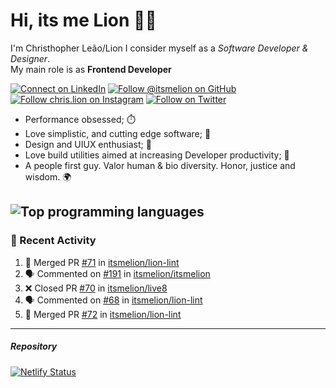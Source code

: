 # Hi, its me Lion 👋🦁

I'm Christhopher Leão/Lion
I consider myself as a _Software Developer & Designer_.<br/>My main role is as <b>Frontend Developer</b>
<br />

[![Connect on LinkedIn](https://img.shields.io/badge/--linkedin?label=LinkedIn&logo=LinkedIn&style=social)](https://www.linkedin.com/in/chrislion)
[![Follow @itsmelion on GitHub](https://img.shields.io/github/followers/itsmelion?label=follow%20%40itsmeLion&style=social)](https://github.com/itsmelion)
[![Follow chris.lion on Instagram](https://img.shields.io/badge/--instagram?label=@chris.lion&logo=Instagram&style=social)](https://instagram.com/chris.lion)
[![Follow on Twitter](https://img.shields.io/badge/--twitter?label=@ChrisLion_me&logo=Twitter&style=social)](https://twitter.com/chrislion_me)

- Performance obsessed; ⏱️
- Love simplistic, and cutting edge software; 📆
- Design and UIUX enthusiast; 🎨
- Love build utilities aimed at increasing Developer productivity; 🧰
- A people first guy. Valor human & bio diversity. Honor, justice and wisdom. 🌍

![Top programming languages](https://github-readme-stats.vercel.app/api/top-langs/?username=itsmelion&hide=php)
---
### 📰 Recent Activity

<!--START_SECTION:activity-->
1. 🎉 Merged PR [#71](https://github.com/itsmelion/lion-lint/pull/71) in [itsmelion/lion-lint](https://github.com/itsmelion/lion-lint)
2. 🗣 Commented on [#191](https://github.com/itsmelion/itsmelion/issues/191) in [itsmelion/itsmelion](https://github.com/itsmelion/itsmelion)
3. ❌ Closed PR [#70](https://github.com/itsmelion/live8/pull/70) in [itsmelion/live8](https://github.com/itsmelion/live8)
4. 🗣 Commented on [#68](https://github.com/itsmelion/lion-lint/issues/68) in [itsmelion/lion-lint](https://github.com/itsmelion/lion-lint)
5. 🎉 Merged PR [#72](https://github.com/itsmelion/lion-lint/pull/72) in [itsmelion/lion-lint](https://github.com/itsmelion/lion-lint)
<!--END_SECTION:activity-->

___

##### Repository
[![Netlify Status](https://api.netlify.com/api/v1/badges/9e2e6136-1ab9-42fc-8d4e-188512d5d841/deploy-status)](https://app.netlify.com/sites/lion-portfolio/deploys)
